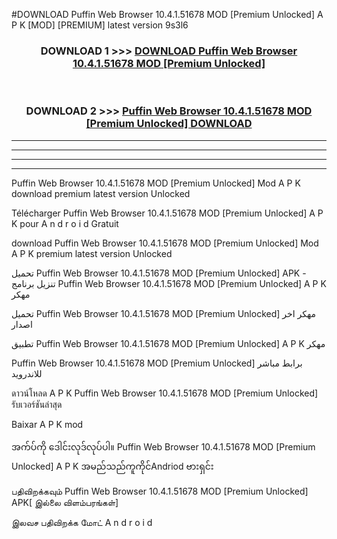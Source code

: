 #DOWNLOAD Puffin Web Browser 10.4.1.51678 MOD [Premium Unlocked] A P K [MOD] [PREMIUM] latest version 9s3l6



<div align="center">

<h3>DOWNLOAD 1 >>> <a href="https://teeasianyam.web.app?sq=Puffin Web Browser 10.4.1.51678 MOD [Premium Unlocked]">DOWNLOAD Puffin Web Browser 10.4.1.51678 MOD [Premium Unlocked] </a></h3><br>

<h3>DOWNLOAD 2 >>> <a href="https://teeasianyam.web.app?sq=Puffin Web Browser 10.4.1.51678 MOD [Premium Unlocked] ">Puffin Web Browser 10.4.1.51678 MOD [Premium Unlocked]  DOWNLOAD </a></h3>

</div>


----------------------------------------------------------

----------------------------------------------------------

----------------------------------------------------------

----------------------------------------------------------


Puffin Web Browser 10.4.1.51678 MOD [Premium Unlocked]  Mod A P K download premium latest version Unlocked

Télécharger Puffin Web Browser 10.4.1.51678 MOD [Premium Unlocked]  A P K pour A n d r o i d Gratuit

download Puffin Web Browser 10.4.1.51678 MOD [Premium Unlocked]  Mod A P K premium latest version Unlocked

تحميل Puffin Web Browser 10.4.1.51678 MOD [Premium Unlocked]  APK - تنزيل برنامج Puffin Web Browser 10.4.1.51678 MOD [Premium Unlocked]  A P K مهكر

تحميل Puffin Web Browser 10.4.1.51678 MOD [Premium Unlocked]  مهكر اخر اصدار

تطبيق Puffin Web Browser 10.4.1.51678 MOD [Premium Unlocked]  A P K مهكر

Puffin Web Browser 10.4.1.51678 MOD [Premium Unlocked]  برابط مباشر للاندرويد

ดาวน์โหลด A P K Puffin Web Browser 10.4.1.51678 MOD [Premium Unlocked]  รับเวอร์ชันล่าสุด

Baixar A P K mod

အက်ပ်ကို ဒေါင်းလုဒ်လုပ်ပါ။ Puffin Web Browser 10.4.1.51678 MOD [Premium Unlocked]  A P K အမည်သည်ကူကိုင်Andriod ဗားရှင်း

பதிவிறக்கவும் Puffin Web Browser 10.4.1.51678 MOD [Premium Unlocked]  APK[ இல்லை விளம்பரங்கள்] 
 
இலவச பதிவிறக்க மோட் A n d r o i d



